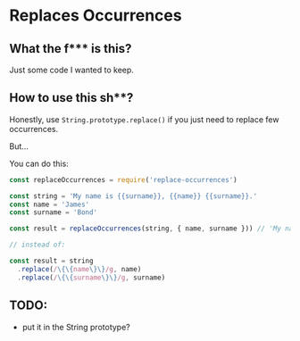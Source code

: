 # Replaces Occurrences

## What the f*** is this?

Just some code I wanted to keep.

## How to use this sh**?

Honestly, use `String.prototype.replace()` if you just need to replace few occurrences.

But...

You can do this:

```js
const replaceOccurrences = require('replace-occurrences')

const string = 'My name is {{surname}}, {{name}} {{surname}}.'
const name = 'James'
const surname = 'Bond'

const result = replaceOccurrences(string, { name, surname })) // 'My name is Bond, James Bond.'

// instead of:

const result = string
  .replace(/\{\{name\}\}/g, name)
  .replace(/\{\{surname\}\}/g, surname)
```

## TODO:

- put it in the String prototype?
